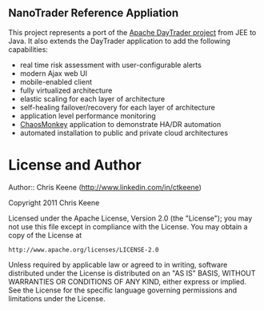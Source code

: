 NanoTrader Reference Appliation
-------------------------------

This project represents a port of the [Apache DayTrader project](https://cwiki.apache.org/GMOxDOC20/daytrader.html "DayTrader") from JEE to Java. It also extends the DayTrader application to add the following capabilities:

 * real time risk assessment with user-configurable alerts
 * modern Ajax web UI
 * mobile-enabled client
 * fully virtualized architecture
 * elastic scaling for each layer of architecture
 * self-healing failover/recovery for each layer of architecture
 * application level performance monitoring
 * [ChaosMonkey](http://www.codinghorror.com/blog/2011/04/working-with-the-chaos-monkey.html) application to demonstrate HA/DR automation
 * automated installation to public and private cloud architectures
        
License and Author
==================

Author:: Chris Keene (<http://www.linkedin.com/in/ctkeene>)

Copyright 2011 Chris Keene

Licensed under the Apache License, Version 2.0 (the "License");
you may not use this file except in compliance with the License.
You may obtain a copy of the License at

    http://www.apache.org/licenses/LICENSE-2.0

Unless required by applicable law or agreed to in writing, software
distributed under the License is distributed on an "AS IS" BASIS,
WITHOUT WARRANTIES OR CONDITIONS OF ANY KIND, either express or implied.
See the License for the specific language governing permissions and
limitations under the License.